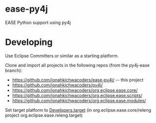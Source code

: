 # ease-py4j
EASE Python support using py4j

# Developing
Use Eclipse Committers or similar as a starting platform.

Clone and import all projects in the following repos (from the py4j-ease branch):

  - https://github.com/jonahkichwacoders/ease-py4j/ -- this project
  - https://github.com/jonahkichwacoders/py4j/
  - https://github.com/jonahkichwacoders/org.eclipse.ease.core/
  - https://github.com/jonahkichwacoders/org.eclipse.ease.scripts/
  - https://github.com/jonahkichwacoders/org.eclipse.ease.modules/

Set target platform to [Developers.target](https://github.com/jonahkichwacoders/org.eclipse.ease.core/blob/py4j-ease/releng/org.eclipse.ease.releng.target/Developers.target) (in org.eclipse.ease.core/releng project org.eclipse.ease.releng.target)

